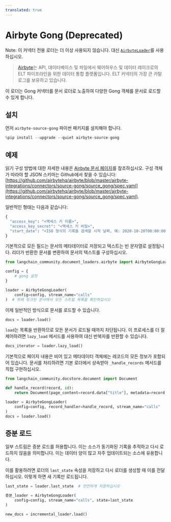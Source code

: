 ```yaml
---
translated: true
---
```


# Airbyte Gong (Deprecated)

Note: 이 커넥터 전용 로더는 더 이상 사용되지 않습니다. 대신 [`AirbyteLoader`](/docs/integrations/document_loaders/airbyte)를 사용하십시오.

> [Airbyte](https://github.com/airbytehq/airbyte)는 API, 데이터베이스 및 파일에서 웨어하우스 및 데이터 레이크로의 ELT 파이프라인을 위한 데이터 통합 플랫폼입니다. ELT 커넥터의 가장 큰 카탈로그를 보유하고 있습니다.

이 로더는 Gong 커넥터를 문서 로더로 노출하여 다양한 Gong 객체를 문서로 로드할 수 있게 합니다.

## 설치

먼저 `airbyte-source-gong` 파이썬 패키지를 설치해야 합니다.

```python
%pip install --upgrade --quiet airbyte-source-gong
```

## 예제

읽기 구성 방법에 대한 자세한 내용은 [Airbyte 문서 페이지](https://docs.airbyte.com/integrations/sources/gong/)를 참조하십시오.
구성 객체가 따라야 할 JSON 스키마는 Github에서 찾을 수 있습니다: [https://github.com/airbytehq/airbyte/blob/master/airbyte-integrations/connectors/source-gong/source_gong/spec.yaml](https://github.com/airbytehq/airbyte/blob/master/airbyte-integrations/connectors/source-gong/source_gong/spec.yaml).

일반적인 형태는 다음과 같습니다:

```python
{
  "access_key": "<액세스 키 이름>",
  "access_key_secret": "<액세스 키 비밀>",
  "start_date": "<ISO 형식의 기록을 검색할 시작 날짜, 예: 2020-10-20T00:00:00Z>",
}
```

기본적으로 모든 필드는 문서의 메타데이터로 저장되고 텍스트는 빈 문자열로 설정됩니다. 리더가 반환한 문서를 변환하여 문서의 텍스트를 구성하십시오.

```python
from langchain_community.document_loaders.airbyte import AirbyteGongLoader

config = {
    # gong 설정
}

loader = AirbyteGongLoader(
    config=config, stream_name="calls"
)  # 위에 링크된 문서에서 모든 스트림 목록을 확인하십시오
```

이제 일반적인 방식으로 문서를 로드할 수 있습니다.

```python
docs = loader.load()
```

`load`는 목록을 반환하므로 모든 문서가 로드될 때까지 차단됩니다. 이 프로세스를 더 잘 제어하려면 `lazy_load` 메서드를 사용하여 대신 반복자를 반환할 수 있습니다.

```python
docs_iterator = loader.lazy_load()
```

기본적으로 페이지 내용은 비어 있고 메타데이터 객체에는 레코드의 모든 정보가 포함되어 있습니다. 문서를 처리하려면 기본 로더에서 상속받아 `_handle_records` 메서드를 직접 구현하십시오.

```python
from langchain_community.docstore.document import Document

def handle_record(record, id):
    return Document(page_content=record.data["title"], metadata=record.data)

loader = AirbyteGongLoader(
    config=config, record_handler=handle_record, stream_name="calls"
)
docs = loader.load()
```

## 증분 로드

일부 스트림은 증분 로드를 허용합니다. 이는 소스가 동기화된 기록을 추적하고 다시 로드하지 않음을 의미합니다. 이는 데이터 양이 많고 자주 업데이트되는 소스에 유용합니다.

이를 활용하려면 로더의 `last_state` 속성을 저장하고 다시 로더를 생성할 때 이를 전달하십시오. 이렇게 하면 새 기록만 로드됩니다.

```python
last_state = loader.last_state  # 안전하게 저장하십시오

증분_loader = AirbyteGongLoader(
    config=config, stream_name="calls", state=last_state
)

new_docs = incremental_loader.load()
```

